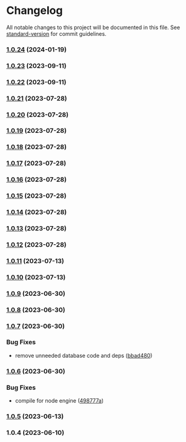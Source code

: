 # Changelog

All notable changes to this project will be documented in this file. See [standard-version](https://github.com/conventional-changelog/standard-version) for commit guidelines.

### [1.0.24](https://github.com/remotezygote/koa-api-app/compare/v1.0.23...v1.0.24) (2024-01-19)

### [1.0.23](https://github.com/remotezygote/koa-api-app/compare/v1.0.21...v1.0.23) (2023-09-11)

### [1.0.22](https://github.com/remotezygote/koa-api-app/compare/v1.0.21...v1.0.22) (2023-09-11)

### [1.0.21](https://github.com/remotezygote/koa-api-app/compare/v1.0.20...v1.0.21) (2023-07-28)

### [1.0.20](https://github.com/remotezygote/koa-api-app/compare/v1.0.19...v1.0.20) (2023-07-28)

### [1.0.19](https://github.com/remotezygote/koa-api-app/compare/v1.0.18...v1.0.19) (2023-07-28)

### [1.0.18](https://github.com/remotezygote/koa-api-app/compare/v1.0.17...v1.0.18) (2023-07-28)

### [1.0.17](https://github.com/remotezygote/koa-api-app/compare/v1.0.16...v1.0.17) (2023-07-28)

### [1.0.16](https://github.com/remotezygote/koa-api-app/compare/v1.0.15...v1.0.16) (2023-07-28)

### [1.0.15](https://github.com/remotezygote/koa-api-app/compare/v1.0.14...v1.0.15) (2023-07-28)

### [1.0.14](https://github.com/remotezygote/koa-api-app/compare/v1.0.13...v1.0.14) (2023-07-28)

### [1.0.13](https://github.com/remotezygote/koa-api-app/compare/v1.0.12...v1.0.13) (2023-07-28)

### [1.0.12](https://github.com/remotezygote/koa-api-app/compare/v1.0.11...v1.0.12) (2023-07-28)

### [1.0.11](https://github.com/remotezygote/koa-api-app/compare/v1.0.10...v1.0.11) (2023-07-13)

### [1.0.10](https://github.com/remotezygote/koa-api-app/compare/v1.0.9...v1.0.10) (2023-07-13)

### [1.0.9](https://github.com/remotezygote/koa-api-app/compare/v1.0.8...v1.0.9) (2023-06-30)

### [1.0.8](https://github.com/remotezygote/koa-api-app/compare/v1.0.7...v1.0.8) (2023-06-30)

### [1.0.7](https://github.com/remotezygote/koa-api-app/compare/v1.0.6...v1.0.7) (2023-06-30)


### Bug Fixes

* remove unneeded database code and deps ([bbad480](https://github.com/remotezygote/koa-api-app/commit/bbad48000c8c72bc29bc808aa841f64105f99981))

### [1.0.6](https://github.com/remotezygote/koa-api-app/compare/v1.0.5...v1.0.6) (2023-06-30)


### Bug Fixes

* compile for node engine ([498777a](https://github.com/remotezygote/koa-api-app/commit/498777a628e405f8bf419cfda165eaf4099f9ab9))

### [1.0.5](https://github.com/remotezygote/koa-api-app/compare/v1.0.4...v1.0.5) (2023-06-13)

### 1.0.4 (2023-06-10)
